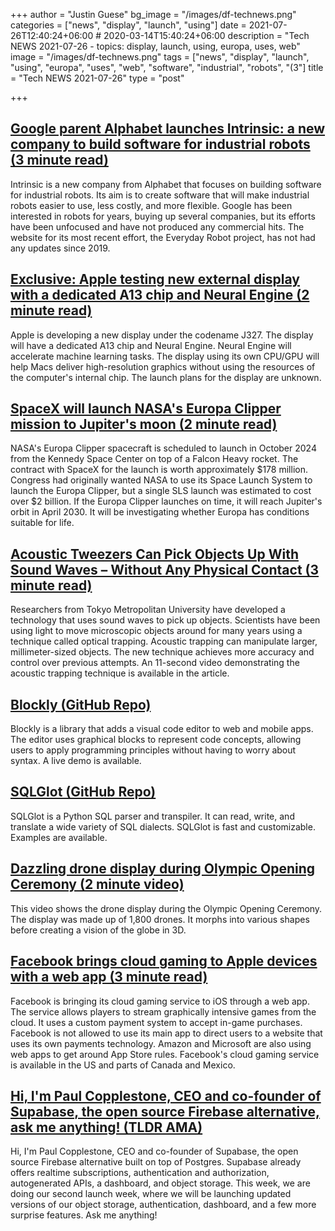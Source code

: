 +++
author = "Justin Guese"
bg_image = "/images/df-technews.png"
categories = ["news", "display", "launch", "using"]
date = 2021-07-26T12:40:24+06:00 # 2020-03-14T15:40:24+06:00
description = "Tech NEWS 2021-07-26 - topics: display, launch, using, europa, uses, web"
image = "/images/df-technews.png"
tags = ["news", "display", "launch", "using", "europa", "uses", "web", "software", "industrial", "robots", "(3"]
title = "Tech NEWS 2021-07-26"
type = "post"

+++

## [Google parent Alphabet launches Intrinsic: a new company to build software for industrial robots (3 minute read)](https://www.theverge.com/2021/7/23/22590109/google-intrinsic-industrial-robotics-company-software)

Intrinsic is a new company from Alphabet that focuses on building software for industrial robots. Its aim is to create software that will make industrial robots easier to use, less costly, and more flexible. Google has been interested in robots for years, buying up several companies, but its efforts have been unfocused and have not produced any commercial hits. The website for its most recent effort, the Everyday Robot project, has not had any updates since 2019.

## [Exclusive: Apple testing new external display with a dedicated A13 chip and Neural Engine (2 minute read)](https://9to5mac.com/2021/07/23/exclusive-apple-testing-new-external-display-with-a-dedicated-a13-chip-and-neural-engine/)

Apple is developing a new display under the codename J327. The display will have a dedicated A13 chip and Neural Engine. Neural Engine will accelerate machine learning tasks. The display using its own CPU/GPU will help Macs deliver high-resolution graphics without using the resources of the computer's internal chip. The launch plans for the display are unknown.

## [SpaceX will launch NASA's Europa Clipper mission to Jupiter's moon (2 minute read)](https://www.engadget.com/spacex-europa-clipper-mission-jupiters-040804303.html)

NASA's Europa Clipper spacecraft is scheduled to launch in October 2024 from the Kennedy Space Center on top of a Falcon Heavy rocket. The contract with SpaceX for the launch is worth approximately $178 million. Congress had originally wanted NASA to use its Space Launch System to launch the Europa Clipper, but a single SLS launch was estimated to cost over $2 billion. If the Europa Clipper launches on time, it will reach Jupiter's orbit in April 2030. It will be investigating whether Europa has conditions suitable for life.

## [Acoustic Tweezers Can Pick Objects Up With Sound Waves – Without Any Physical Contact (3 minute read)](https://scitechdaily.com/acoustic-tweezers-can-pick-objects-up-with-sound-waves-without-any-physical-contact/)

Researchers from Tokyo Metropolitan University have developed a technology that uses sound waves to pick up objects. Scientists have been using light to move microscopic objects around for many years using a technique called optical trapping. Acoustic trapping can manipulate larger, millimeter-sized objects. The new technique achieves more accuracy and control over previous attempts. An 11-second video demonstrating the acoustic trapping technique is available in the article.

## [Blockly (GitHub Repo)](https://github.com/google/blockly)

Blockly is a library that adds a visual code editor to web and mobile apps. The editor uses graphical blocks to represent code concepts, allowing users to apply programming principles without having to worry about syntax. A live demo is available.

## [SQLGlot (GitHub Repo)](https://github.com/tobymao/sqlglot)

SQLGlot is a Python SQL parser and transpiler. It can read, write, and translate a wide variety of SQL dialects. SQLGlot is fast and customizable. Examples are available.

## [Dazzling drone display during Olympic Opening Ceremony (2 minute video)](https://www.youtube.com/watch?v=t8Zr6qpKPgs/1/0100017ae248f3f8-620c30e0-6622-428e-a348-1adcff6d0e2e-000000/PMYL8zpiFBOhB3WjSAl3UX0gWGwPrGvHYdmeU59Bvec=207)

This video shows the drone display during the Olympic Opening Ceremony. The display was made up of 1,800 drones. It morphs into various shapes before creating a vision of the globe in 3D.

## [Facebook brings cloud gaming to Apple devices with a web app (3 minute read)](https://www.theverge.com/2021/7/23/22589398/facebook-cloud-gaming-web-app-launch-apple)

Facebook is bringing its cloud gaming service to iOS through a web app. The service allows players to stream graphically intensive games from the cloud. It uses a custom payment system to accept in-game purchases. Facebook is not allowed to use its main app to direct users to a website that uses its own payments technology. Amazon and Microsoft are also using web apps to get around App Store rules. Facebook's cloud gaming service is available in the US and parts of Canada and Mexico.

## [Hi, I'm Paul Copplestone, CEO and co-founder of Supabase, the open source Firebase alternative, ask me anything! (TLDR AMA)](https://tldr.tech/token/6c3ef825381ee396191f77cb92dd1969?redirect=https%3A%2F%2Ftldr.tech%2Fama%2Fpaul-copplestone/1/0100017ae248f3f8-620c30e0-6622-428e-a348-1adcff6d0e2e-000000/leP7oLGrQlr2MbDdHGY2Ykm8o8FGs3gA3SzGfG7va9s=207)

Hi, I'm Paul Copplestone, CEO and co-founder of Supabase, the open source Firebase alternative built on top of Postgres. Supabase already offers realtime subscriptions, authentication and authorization, autogenerated APIs, a dashboard, and object storage. This week, we are doing our second launch week, where we will be launching updated versions of our object storage, authentication, dashboard, and a few more surprise features. Ask me anything!

